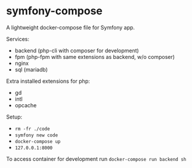 # symfony-compose

A lightweight docker-compose file for Symfony app.

Services:
 - backend (php-cli with composer for development)
 - fpm (php-fpm with same extensions as backend, w/o composer)
 - nginx
 - sql (mariadb)

Extra installed extensions for php:
 - gd
 - intl
 - opcache

Setup:
 - `rm -fr ./code`
 - `symfony new code`
 - `docker-compose up`
 - `127.0.0.1:8000`
 
To access container for development run `docker-compose run backend sh`

